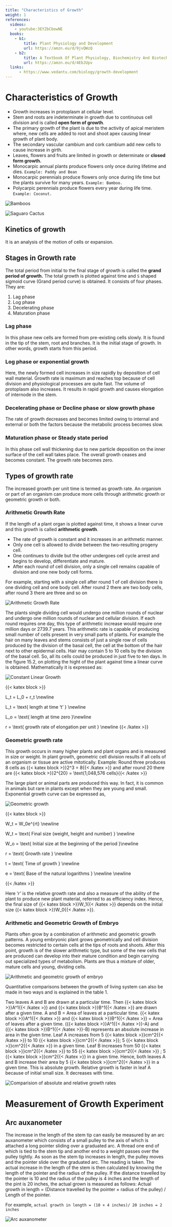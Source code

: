 ```yaml
---
title: "Characteristics of Growth"
weight: 1
references:
  videos:
    - youtube:3EYZbCbowNE
  books:
    - b1:
        title: Plant Physiology and Development
        url: https://amzn.eu/d/9jvQWzQ
    - b2:
        title: A Textbook Of Plant Physiology, Biochemistry And Biotechnology
        url: https://amzn.eu/d/4EbJUpv
  links:
      - https://www.vedantu.com/biology/growth-development
---
```


# Characteristics of Growth

- Growth increases in protoplasm at cellular level.
- Stem and roots are indeterminate in growth due to continuous cell division and is called **open form of growth**.
- The primary growth of the plant is due to the activity of apical meristem where, new cells are added to root and shoot apex causing linear growth of plant body.
- The secondary vascular cambium and cork cambium add new cells to cause increase in girth.
- Leaves, flowers and fruits are limited in growth or determinate or **closed form growth.**
- Monocarpic annual plants produce flowers only once during lifetime and dies. `Example: Paddy and Bean`
- Monocarpic perennials produce flowers only once during life time but the plants survive for many years. `Example: Bamboo.`
- Polycarpic perennials produce flowers every year during life time. `Example: Coconut.`

![Bamboos](bamboos.png "w-50 float-end")

![Saguaro Cactus](saguaro-cactus.png "w-50 float-end")

## Kinetics of growth

It is an analysis of the motion of cells or expansion.

## Stages in Growth rate

The total period from initial to the final stage of growth is called the **grand period of growth.** The total growth is plotted against time and `S` shaped sigmoid curve (Grand period curve) is obtained. It consists of four phases. They are:

1. Lag phase
2. Log phase
3. Decelerating phase
4. Maturation phase

### Lag phase

In this phase new cells are formed from pre-existing cells slowly. It is found in the tip of the stem, root and branches. It is the initial stage of growth. In other words, growth starts from this period.

### Log phase or exponential growth

Here, the newly formed cell increases in size rapidly by deposition of cell wall material. Growth rate is maximum and reaches top because of cell division and physiological processes are quite fast. The volume of protoplasm also increases. It results in rapid growth and causes elongation of internode in the stem.

### Decelerating phase or Decline phase or slow growth phase

The rate of growth decreases and becomes limited owing to internal and external or both the factors because the metabolic process becomes slow.

### Maturation phase or Steady state period

In this phase cell wall thickening due to new particle deposition on the inner surface of the cell wall takes place. The overall growth ceases and becomes constant. The growth rate becomes zero.

## Types of growth rate

The increased growth per unit time is termed as growth rate. An organism or part of an organism can produce more cells through arithmetic growth or geometric growth or both.

### Arithmetic Growth Rate

If the length of a plant organ is plotted against time, it shows a linear curve and this growth is called **arithmetic growth**.

- The rate of growth is constant and it increases in an arithmetic manner.
- Only one cell is allowed to divide between the two-resulting progeny cell.
- One continues to divide but the other undergoes cell cycle arrest and begins to develop, differentiate and mature.
- After each round of cell division, only a single cell remains capable of division and one new body cell forms.

For example, starting with a single cell after round 1 of cell division there is one dividing cell and one body cell. After round 2 there are two body cells, after round 3 there are three and so on

![Arithmetic Growth Rate](arithmetic-growth-rate.png)

The plants single dividing cell would undergo one million rounds of nuclear and undergo one million rounds of nuclear and cellular division. If each round requires one day, this type of arithmetic increase would require one million days or 2739.7 years. This arithmetic rate is capable of producing small number of cells present in very small parts of plants. For example the hair on many leaves and stems consists of just a single row of cells produced by the division of the basal cell, the cell at the bottom of the hair next to other epidermal cells. Hair may contain 5 to 10 cells by the division of the basal cell. So, all its cells could be produced in just five to ten days. In the figure 15.2, on plotting the hight of the plant against time a linear curve is obtained. Mathematically it is expressed as:

![Constant Linear Growth](constant-linear-growth.png)

{{< katex block >}}

L_t = L_0 + r_t \newline

L_t = \text{ length at time ‘t’ } \newline

L_o = \text{ length at time zero }\newline

r = \text{ growth rate of elongation per unit } \newline
{{< /katex >}}

### Geometric growth rate

This growth occurs in many higher plants and plant organs and is measured in size or weight. In plant growth, geometric cell division results if all cells of an organism or tissue are active mitotically. Example: Round three produces 8 cells as {{< katex block >}}2^3 = 8{{< /katex >}} and after round 20 there are {{< katex block >}}2^{20} = \text{1,048,576 cells}{{< /katex >}}

The large plant or animal parts are produced this way. In fact, it is common in animals but rare in plants except when they are young and small. Exponential growth curve can be expressed as,

![Geometric growth](progeny-cells.png)

{{< katex block >}}

W_t = W_0e^{rt} \newline

W_t = \text{ Final size (weight, height and number) } \newline

W_o = \text{ Initial size at the beginning of the period }\newline

r = \text{ Growth rate } \newline

t = \text{ Time of growth } \newline

e = \text{ Base of the natural logarithms } \newline \newline

{{< /katex >}}

Here ‘_r’_ is the relative growth rate and also a measure of the ability of the plant to produce new plant material, referred to as efficiency index. Hence, the final size of {{< katex block >}}W_1{{< /katex >}} depends on the initial size {{< katex block >}}W_0{{< /katex >}}.

### Arithmetic and Geometric Growth of Embryo

Plants often grow by a combination of arithmetic and geometric growth patterns. A young embryonic plant grows geometrically and cell division becomes restricted to certain cells at the tips of roots and shoots. After this point, growth is of the slower arithmetic type, but some of the new cells that are produced can develop into their mature condition and begin carrying out specialized types of metabolism. Plants are thus a mixture of older, mature cells and young, dividing cells.

![Arithmetic and geometric growth of embryo](arithmetic-and-geometric-growth-of-embryo.png)

Quantitative comparisons between the growth of living system can also be made in two ways and is explained in the table 1.

Two leaves A and B are drawn at a particular time. Then {{< katex block >}}A^1{{< /katex >}} and {{< katex block >}}B^1{{< /katex >}} are drawn after a given time. A and B = Area of leaves at a particular time. {{< katex block >}}A^1{{< /katex >}} and {{< katex block >}}B^1{{< /katex >}} = Area of leaves after a given time. ({{< katex block >}}A^1{{< /katex >}}-A) and ({{< katex block >}}B^1{{< /katex >}}-B) represents an absolute increase in area in the given time. Leaf A increases from 5 {{< katex block >}}cm^2{{< /katex >}} to 10 {{< katex block >}}cm^2{{< /katex >}}; 5 {{< katex block >}}cm^2{{< /katex >}} in a given time. Leaf B increases from 50 {{< katex block >}}cm^2{{< /katex >}} to 55 {{< katex block >}}cm^2{{< /katex >}} ; 5 {{< katex block >}}cm^2{{< /katex >}} in a given time. Hence, both leaves A and B increase their area by 5 {{< katex block >}}cm^2{{< /katex >}} in a given time. This is absolute growth. Relative growth is faster in leaf A because of initial small size. It decreases with time.

![Comparision of absolute and relative growth rates](absolute-and-relative-growth.svg)

# Measurement of Growth Experiment

## Arc auxanometer

The increase in the length of the stem tip can easily be measured by an arc auxanometer which consists of a small pulley to the axis of which is attached a long pointer sliding over a graduated arc. A thread one end of which is tied to the stem tip and another end to a weight passes over the pulley tightly. As soon as the stem tip increases in length, the pulley moves and the pointer slide over the graduated arc. The reading is taken. The actual increase in the length of the stem is then calculated by knowing the length of the pointer and the radius of the pulley. If the distance travelled by the pointer is 10 and the radius of the pulley is 4 inches and the length of the pint is 20 inches, the actual grown is measured as follows: Actual growth in length = (Distance travelled by the pointer × radius of the pulley) / Length of the pointer.

For example, `actual growth in length = (10 × 4 inches)/ 20 inches = 2 inches`

![Arc auxanometer](auxanometer.png)

